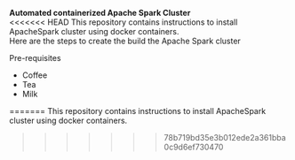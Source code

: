 <b>Automated containerized Apache Spark Cluster</b></br>
<<<<<<< HEAD
This repository contains instructions to install ApacheSpark cluster using docker containers.</br>
Here are the steps to create the build the Apache Spark cluster</br>

Pre-requisites
<ul style="list-style-type:disc;">
  <li>Coffee</li>
  <li>Tea</li>
  <li>Milk</li>
</ul>  
=======
This repository contains instructions to install ApacheSpark cluster using docker containers.




>>>>>>> 78b719bd35e3b012ede2a361bba0c9d6ef730470
